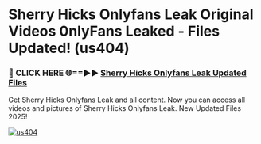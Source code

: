 # Sherry Hicks Onlyfans Leak Original Videos 0nlyFans Leaked - Files Updated! (us404)

<h3>🔴 CLICK HERE 🌐==►► <a href="https://tinyurl.com/ehrbuxhb" rel="nofollow">Sherry Hicks Onlyfans Leak Updated Files</a></h3>

Get Sherry Hicks Onlyfans Leak and all content. Now you can access all videos and pictures of Sherry Hicks Onlyfans Leak. New Updated Files 2025!

[![us404](https://i.imgur.com/lVYEuWS.gif)](https://tinyurl.com/ehrbuxhb)

